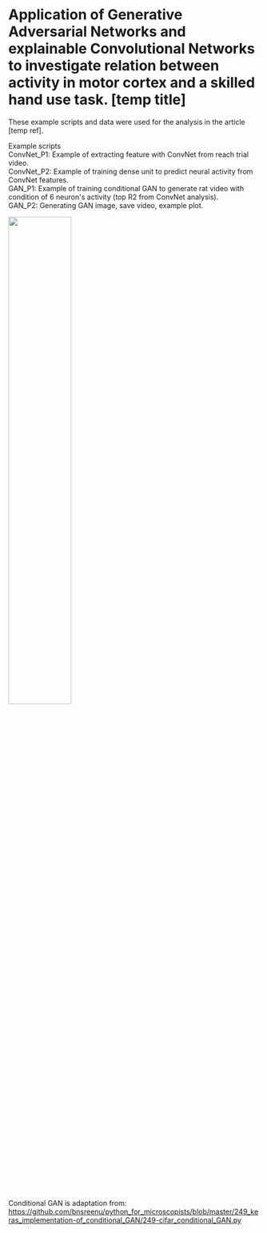 # Application of Generative Adversarial Networks and explainable Convolutional Networks to investigate relation between activity in motor cortex and a skilled hand use task. [temp title]

These example scripts and data were used for the analysis in the article [temp ref].

Example scripts <br />
ConvNet_P1: Example of extracting feature with ConvNet from reach trial video. <br />
ConvNet_P2: Example of training dense unit to predict neural activity from ConvNet features. <br />
GAN_P1: Example of training conditional GAN to generate rat video with condition of 6 neuron's activity (top R2 from ConvNet analysis). <br />
GAN_P2: Generating GAN image, save video, example plot.  <br /> 

<img src="https://github.com/seantanabe/GAN_ConvNet_rat_reach_motor_cortex/assets/170565753/63ba9b94-ace7-4e01-a691-228301639178" width="50%" height="50%">

Conditional GAN is adaptation from: <br />
https://github.com/bnsreenu/python_for_microscopists/blob/master/249_keras_implementation-of_conditional_GAN/249-cifar_conditional_GAN.py



